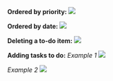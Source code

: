 **Ordered by priority:**
![](https://github.com/DeeptanshuM/ToDoList/blob/master/Screenshots/Arranged%20by%20Priority.png)

**Ordered by date:**
![](https://github.com/DeeptanshuM/ToDoList/blob/master/Screenshots/Arranged%20by%20Date.png)

**Deleting a to-do item:**
![](https://github.com/DeeptanshuM/ToDoList/blob/master/Screenshots/Delete.png)

**Adding tasks to do:**
*Example 1*
![](https://github.com/DeeptanshuM/ToDoList/blob/master/Screenshots/TaskViewController1.png)

*Example 2*
![](https://github.com/DeeptanshuM/ToDoList/blob/master/Screenshots/TaskViewController2.png)

